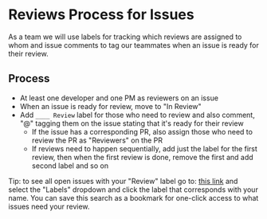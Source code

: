 # Reviews Process for Issues

As a team we will use labels for tracking which reviews are assigned to whom and issue comments to tag our teammates when an issue is ready for their review.

## Process

- At least one developer and one PM as reviewers on an issue
- When an issue is ready for review, move to "In Review"
- Add `____ Review` label for those who need to review and also comment, "@" tagging them on the issue stating that it's ready for their review
  - If the issue has a corresponding PR, also assign those who need to review the PR as "Reviewers" on the PR
  - If reviews need to happen sequentially, add just the label for the first review, then when the first review is done, remove the first and add second label and so on

Tip: to see all open issues with your "Review" label go to: [this link](https://github.com/18F/OPRE-Unicorn/issues?q=is%3Aopen+is%3Aissue) and  select the "Labels" dropdown and click the label that corresponds with your name. You can save this search as a bookmark for one-click access to what issues need your review.
